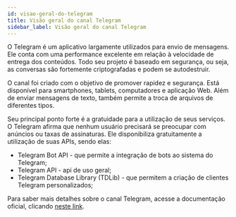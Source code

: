 ```yaml
---
id: visao-geral-do-telegram
title: Visão geral do canal Telegram
sidebar_label: Visão geral do canal Telegram
---
```


O Telegram é um aplicativo largamente utilizados para envio de mensagens. Ele conta com uma performance excelente em relação à velocidade de entrega dos conteúdos. Todo seu projeto é baseado em segurança, ou seja, as conversas são fortemente criptografadas e podem se autodestruir.

O canal foi criado com o objetivo de promover rapidez e segurança. Está disponível para smartphones, tablets, computadores e aplicação Web. Além de enviar mensagens de texto, também permite a troca de arquivos de diferentes tipos.

Seu principal ponto forte é a gratuidade para a utilização de seus serviços. O Telegram afirma que nenhum usuário precisará se preocupar com anúncios ou taxas de assinaturas. Ele disponibiliza gratuitamente a utilização de suas APIs, sendo elas: 

* Telegram Bot API - que permite a integração de bots ao sistema do Telegram;
* Telegram API - api de uso geral;
* Telegram Database Library (TDLib) - que permitem a criação de clientes Telegram personalizados;

Para saber mais detalhes sobre o canal Telegram, acesse a documentação oficial, clicando [neste link](https://core.telegram.org/).

